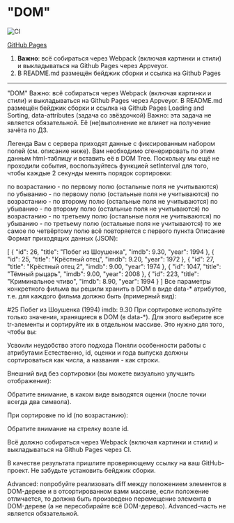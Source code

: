 # "DOM"

![CI](https://github.com/BudTon/js_pro_web_loading_and_sorting/actions/workflows/web.yml/badge.svg)

[GitHub Pages](https://budton.github.io/js_pro_web_loading_and_sorting/)

1. **Важно**: всё собираться через Webpack (включая картинки и стили) и выкладываться на Github Pages через Appveyor.
2. В README.md размещён бейджик сборки и ссылка на Github Pages

---

"DOM"
Важно: всё собираться через Webpack (включая картинки и стили) и выкладываться на Github Pages через Appveyor.
В README.md размещён бейджик сборки и ссылка на Github Pages
Loading and Sorting, data-attributes (задача со звёздочкой)
Важно: эта задача не является обязательной. Её (не)выполнение не влияет на получение зачёта по ДЗ.

Легенда
Вам с сервера приходят данные с фиксированным набором полей (см. описание ниже). Вам необходимо сгенерировать по этим данным html-таблицу и вставить её в DOM Tree. Поскольку мы ещё не проходили события, воспользуйтесь функцией setInterval для того, чтобы каждые 2 секунды менять порядок сортировки:

по возрастанию - по первому полю (остальные поля не учитываются)
по убыванию - по первому полю (остальные поля не учитываются)
по возрастанию - по второму полю (остальные поля не учитываются)
по убыванию - по второму полю (остальные поля не учитываются)
по возрастанию - по третьему полю (остальные поля не учитываются)
по убыванию - по третьему полю (остальные поля не учитываются)
то же самое по четвёртому полю
всё повторяется с первого пункта
Описание
Формат приходящих данных (JSON):

[
  {
    "id": 26,
    "title": "Побег из Шоушенка",
    "imdb": 9.30,
    "year": 1994
  },
  {
    "id": 25,
    "title": "Крёстный отец",
    "imdb": 9.20,
    "year": 1972
  },
  {
    "id": 27,
    "title": "Крёстный отец 2",
    "imdb": 9.00,
    "year": 1974
  },
  {
    "id": 1047,
    "title": "Тёмный рыцарь",
    "imdb": 9.00,
    "year": 2008
  },
  {
    "id": 223,
    "title": "Криминальное чтиво",
    "imdb": 8.90,
    "year": 1994
  }
]
Все параметры конкретного фильма вы решили хранить в DOM в виде data-* атрибутов, т.е. для каждого фильма должно быть (примерный вид):

<tr data-id="25" data-title="Побег из Шоушенка" data-year="1994" data-imdb="9.30">
  <td>#25</td>
  <td>Побег из Шоушенка</td>
  <td>(1994)</td>
  <td>imdb: 9.30</td>
</tr>
При сортировке используйте только значения, хранящиеся в DOM (в data-*). Для этого выберите все tr-элементы и сортируйте их в отдельном массиве. Это нужно для того, чтобы вы:

Усвоили неудобство этого подхода
Поняли особенности работы с атрибутами
Естественно, id, оценки и года выпуска должны сортироваться как числа, а названия - как строки.

Внешний вид без сортировки (вы можете визуально улучшить отображение):



Обратите внимание, в каком виде выводятся оценки (после точки всегда два символа).

При сортировке по id (по возрастанию):



Обратите внимание на стрелку возле id.

Всё должно собираться через Webpack (включая картинки и стили) и выкладываться на Github Pages через CI.

В качестве результата пришлите проверяющему ссылку на ваш GitHub-проект. Не забудьте установить бейджик сборки.

Advanced: попробуйте реализовать diff между положением элементов в DOM-дереве и в отсортированном вами массиве, если положение отличается, то должна быть произведено перемещение элемента в DOM-дереве (а не пересобирайте всё DOM-дерево). Advanced-часть не является обязательной.
